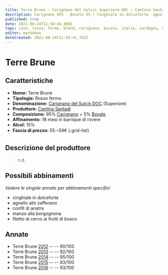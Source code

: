 ```yaml
---
title: Terre Brune – Carignano del Sulcis Superiore DOC – Cantina Santadi – Sardegna (IT) – 55🠒59€ – 4★ - 5★
description: Carignano 95% - Bovale 5% | Cinghiale in dolceforte  agnello allo zafferano – Confit di anatra – Manzo alla borgognona – Filetto di cervo ai frutti di bosco
published: true
date: 2021-08-24T11:16:44.400Z
tags: vino, rosso, fermo, blend, carignano, bovale, italia, sardegna, cinghiale in dolceforte, agnello allo zafferano, confit di anatra, manzo alla borgognona, filetto di cervo ai frutti di bosco, 55🠒59€, 5 stelle
editor: markdown
dateCreated: 2021-08-24T11:16:41.742Z
---
```


# Terre Brune

## Caratteristiche
- **Nome:** Terre Brune 
- **Tipologia:** Rosso fermo
- **Denominazione:** [Carignano del Sulcis DOC](/denominazioni/Italia/Sardegna/DOC/Carignano-del-Sulcis) (Superiore)
- **Produttore:** [Cantina Santadi](/produttori/Italia/Sardegna/Cantina-Santadi) 
- **Composizione:** 95% [Carignano](/vitigni/Italia/bacca-nera/carignano) + 5% [Bovale](/vitigni/Italia/bacca-nera/bovale)
- **Affinamento:** 18 mesi in barrique di rovere
- **Alcol:** 15%
- **Fascia di prezzo:** 55🠒59€
{.grid-list}

## Descrizione del produttore

> n.d.

## Possibili abbinamenti
*Vedere le singole annate per abbinamenti specifici*

- cinghiale in dolceforte
- agnello allo zafferano 
- confit di anatra
- manzo alla borgognona
- filetto di cervo ai frutti di bosco

## Annate
- Terre Brune [2012](vini/Italia/Sardegna/Cantina-Santadi/Terre-Brune/2012) -- <span class="star-4"></span> -- 90/100
- Terre Brune [2013](vini/Italia/Sardegna/Cantina-Santadi/Terre-Brune/2013) -- <span class="star-5"></span> -- 92/100
- Terre Brune [2014](vini/Italia/Sardegna/Cantina-Santadi/Terre-Brune/2014) -- <span class="star-5"></span> -- 95/100
- Terre Brune [2015](vini/Italia/Sardegna/Cantina-Santadi/Terre-Brune/2015) -- <span class="star-5"></span> -- 93/100
- Terre Brune [2016](vini/Italia/Sardegna/Cantina-Santadi/Terre-Brune/2016) -- <span class="star-5"></span> -- 93/100



